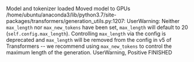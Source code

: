 Model and tokenizer loaded
Moved model to GPUs
/home/ubuntu/anaconda3/lib/python3.7/site-packages/transformers/generation_utils.py:1207: UserWarning: Neither `max_length` nor `max_new_tokens` have been set, `max_length` will default to 20 (`self.config.max_length`). Controlling `max_length` via the config is deprecated and `max_length` will be removed from the config in v5 of Transformers -- we recommend using `max_new_tokens` to control the maximum length of the generation.
  UserWarning,
Positive
FINISHED